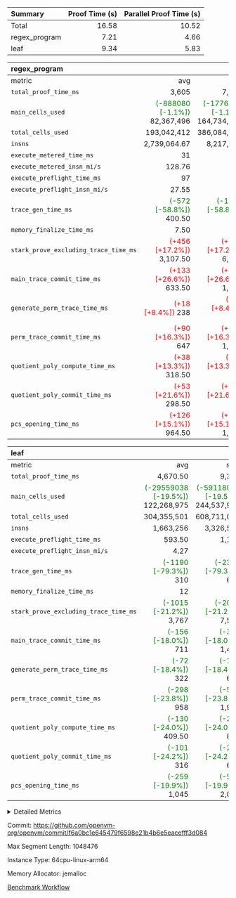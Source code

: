 | Summary | Proof Time (s) | Parallel Proof Time (s) |
|:---|---:|---:|
| Total |  16.58 |  10.52 |
| regex_program |  7.21 |  4.66 |
| leaf |  9.34 |  5.83 |


| regex_program |||||
|:---|---:|---:|---:|---:|
|metric|avg|sum|max|min|
| `total_proof_time_ms ` |  3,605 |  7,210 |  4,660 |  2,550 |
| `main_cells_used     ` | <span style='color: green'>(-888080 [-1.1%])</span> 82,367,496 | <span style='color: green'>(-1776160 [-1.1%])</span> 164,734,992 | <span style='color: green'>(-2219112 [-2.4%])</span> 91,281,687 | <span style='color: red'>(+442952 [+0.6%])</span> 73,453,305 |
| `total_cells_used    ` |  193,042,412 |  386,084,824 |  211,758,557 |  174,326,267 |
| `insns               ` |  2,739,064.67 |  8,217,194 |  4,108,597 |  1,897,597 |
| `execute_metered_time_ms` |  31 | -          | -          | -          |
| `execute_metered_insn_mi/s` |  128.76 | -          |  128.76 |  128.76 |
| `execute_preflight_time_ms` |  97 |  194 |  104 |  90 |
| `execute_preflight_insn_mi/s` |  27.55 | -          |  29.73 |  25.36 |
| `trace_gen_time_ms   ` | <span style='color: green'>(-572 [-58.8%])</span> 400.50 | <span style='color: green'>(-1143 [-58.8%])</span> 801 | <span style='color: green'>(-637 [-55.5%])</span> 510 | <span style='color: green'>(-506 [-63.5%])</span> 291 |
| `memory_finalize_time_ms` |  7.50 |  15 |  13 |  2 |
| `stark_prove_excluding_trace_time_ms` | <span style='color: red'>(+456 [+17.2%])</span> 3,107.50 | <span style='color: red'>(+912 [+17.2%])</span> 6,215 | <span style='color: red'>(+1224 [+43.4%])</span> 4,046 | <span style='color: green'>(-312 [-12.6%])</span> 2,169 |
| `main_trace_commit_time_ms` | <span style='color: red'>(+133 [+26.6%])</span> 633.50 | <span style='color: red'>(+266 [+26.6%])</span> 1,267 | <span style='color: red'>(+281 [+50.4%])</span> 838 | <span style='color: green'>(-15 [-3.4%])</span> 429 |
| `generate_perm_trace_time_ms` | <span style='color: red'>(+18 [+8.4%])</span> 238 | <span style='color: red'>(+37 [+8.4%])</span> 476 | <span style='color: red'>(+88 [+37.9%])</span> 320 | <span style='color: green'>(-51 [-24.6%])</span> 156 |
| `perm_trace_commit_time_ms` | <span style='color: red'>(+90 [+16.3%])</span> 647 | <span style='color: red'>(+181 [+16.3%])</span> 1,294 | <span style='color: red'>(+272 [+47.2%])</span> 848 | <span style='color: green'>(-91 [-16.9%])</span> 446 |
| `quotient_poly_compute_time_ms` | <span style='color: red'>(+38 [+13.3%])</span> 318.50 | <span style='color: red'>(+75 [+13.3%])</span> 637 | <span style='color: red'>(+130 [+42.9%])</span> 433 | <span style='color: green'>(-55 [-21.2%])</span> 204 |
| `quotient_poly_commit_time_ms` | <span style='color: red'>(+53 [+21.6%])</span> 298.50 | <span style='color: red'>(+106 [+21.6%])</span> 597 | <span style='color: red'>(+113 [+40.2%])</span> 394 | <span style='color: green'>(-7 [-3.3%])</span> 203 |
| `pcs_opening_time_ms ` | <span style='color: red'>(+126 [+15.1%])</span> 964.50 | <span style='color: red'>(+253 [+15.1%])</span> 1,929 | <span style='color: red'>(+345 [+40.0%])</span> 1,208 | <span style='color: green'>(-92 [-11.3%])</span> 721 |

| leaf |||||
|:---|---:|---:|---:|---:|
|metric|avg|sum|max|min|
| `total_proof_time_ms ` |  4,670.50 |  9,341 |  5,828 |  3,513 |
| `main_cells_used     ` | <span style='color: green'>(-29559038 [-19.5%])</span> 122,268,975 | <span style='color: green'>(-59118076 [-19.5%])</span> 244,537,950 | <span style='color: green'>(-520170 [-0.3%])</span> 153,707,708 | <span style='color: green'>(-58597906 [-39.2%])</span> 90,830,242 |
| `total_cells_used    ` |  304,355,501 |  608,711,002 |  391,457,442 |  217,253,560 |
| `insns               ` |  1,663,256 |  3,326,512 |  1,829,929 |  1,496,583 |
| `execute_preflight_time_ms` |  593.50 |  1,187 |  747 |  440 |
| `execute_preflight_insn_mi/s` |  4.27 | -          |  4.45 |  4.10 |
| `trace_gen_time_ms   ` | <span style='color: green'>(-1190 [-79.3%])</span> 310 | <span style='color: green'>(-2381 [-79.3%])</span> 620 | <span style='color: green'>(-1143 [-74.9%])</span> 383 | <span style='color: green'>(-1238 [-83.9%])</span> 237 |
| `memory_finalize_time_ms` |  12 |  24 |  15 |  9 |
| `stark_prove_excluding_trace_time_ms` | <span style='color: green'>(-1015 [-21.2%])</span> 3,767 | <span style='color: green'>(-2030 [-21.2%])</span> 7,534 | <span style='color: green'>(-94 [-2.0%])</span> 4,698 | <span style='color: green'>(-1936 [-40.6%])</span> 2,836 |
| `main_trace_commit_time_ms` | <span style='color: green'>(-156 [-18.0%])</span> 711 | <span style='color: green'>(-312 [-18.0%])</span> 1,422 | <span style='color: green'>(-30 [-3.5%])</span> 837 | <span style='color: green'>(-282 [-32.5%])</span> 585 |
| `generate_perm_trace_time_ms` | <span style='color: green'>(-72 [-18.4%])</span> 322 | <span style='color: green'>(-145 [-18.4%])</span> 644 | <span style='color: red'>(+3 [+0.7%])</span> 420 | <span style='color: green'>(-148 [-39.8%])</span> 224 |
| `perm_trace_commit_time_ms` | <span style='color: green'>(-298 [-23.8%])</span> 958 | <span style='color: green'>(-597 [-23.8%])</span> 1,916 | <span style='color: green'>(-19 [-1.5%])</span> 1,240 | <span style='color: green'>(-578 [-46.1%])</span> 676 |
| `quotient_poly_compute_time_ms` | <span style='color: green'>(-130 [-24.0%])</span> 409.50 | <span style='color: green'>(-259 [-24.0%])</span> 819 | <span style='color: green'>(-24 [-4.4%])</span> 517 | <span style='color: green'>(-235 [-43.8%])</span> 302 |
| `quotient_poly_commit_time_ms` | <span style='color: green'>(-101 [-24.2%])</span> 316 | <span style='color: green'>(-202 [-24.2%])</span> 632 | <span style='color: green'>(-42 [-10.0%])</span> 378 | <span style='color: green'>(-160 [-38.6%])</span> 254 |
| `pcs_opening_time_ms ` | <span style='color: green'>(-259 [-19.9%])</span> 1,045 | <span style='color: green'>(-518 [-19.9%])</span> 2,090 | <span style='color: green'>(-12 [-0.9%])</span> 1,301 | <span style='color: green'>(-506 [-39.1%])</span> 789 |



<details>
<summary>Detailed Metrics</summary>

|  | keygen_time_ms | commit_exe_time_ms | app proof_time_ms | agg_layer_time_ms |
| --- | --- | --- | --- |
|  | 51 | 20 | 7,767 | 11,432 | 

| group | single_leaf_agg_time_ms | prove_segment_time_ms | num_children | memory_to_vec_partition_time_ms | insns | fri.log_blowup | execute_metered_time_ms | execute_metered_insn_mi/s | compute_user_public_values_proof_time_ms |
| --- | --- | --- | --- | --- | --- | --- | --- | --- | --- |
| leaf | 6,863 |  | 1 |  |  | 1 |  |  |  | 
| regex_program |  | 2,766 |  | 6 | 4,108,597 | 1 | 31 | 128.76 | 45 | 

| group | air_name | quotient_deg | interactions | constraints |
| --- | --- | --- | --- | --- |
| leaf | AccessAdapterAir<2> | 2 | 5 | 12 | 
| leaf | AccessAdapterAir<4> | 2 | 5 | 12 | 
| leaf | AccessAdapterAir<8> | 2 | 5 | 12 | 
| leaf | FriReducedOpeningAir | 2 | 39 | 71 | 
| leaf | JalRangeCheckAir | 2 | 9 | 14 | 
| leaf | NativePoseidon2Air<BabyBearParameters>, 1> | 2 | 136 | 572 | 
| leaf | PhantomAir | 2 | 3 | 5 | 
| leaf | ProgramAir | 1 | 1 | 4 | 
| leaf | VariableRangeCheckerAir | 1 | 1 | 4 | 
| leaf | VmAirWrapper<AluNativeAdapterAir, FieldArithmeticCoreAir> | 2 | 15 | 27 | 
| leaf | VmAirWrapper<BranchNativeAdapterAir, BranchEqualCoreAir<1> | 2 | 11 | 25 | 
| leaf | VmAirWrapper<NativeAdapterAir<2, 0>, PublicValuesCoreAir> | 2 | 11 | 30 | 
| leaf | VmAirWrapper<NativeLoadStoreAdapterAir<1>, NativeLoadStoreCoreAir<1> | 2 | 15 | 20 | 
| leaf | VmAirWrapper<NativeLoadStoreAdapterAir<4>, NativeLoadStoreCoreAir<4> | 2 | 15 | 20 | 
| leaf | VmAirWrapper<NativeVectorizedAdapterAir<4>, FieldExtensionCoreAir> | 2 | 15 | 27 | 
| leaf | VmConnectorAir | 2 | 5 | 11 | 
| leaf | VolatileBoundaryAir | 2 | 7 | 19 | 
| regex_program | AccessAdapterAir<16> | 2 | 5 | 12 | 
| regex_program | AccessAdapterAir<2> | 2 | 5 | 12 | 
| regex_program | AccessAdapterAir<32> | 2 | 5 | 12 | 
| regex_program | AccessAdapterAir<4> | 2 | 5 | 12 | 
| regex_program | AccessAdapterAir<8> | 2 | 5 | 12 | 
| regex_program | BitwiseOperationLookupAir<8> | 2 | 2 | 4 | 
| regex_program | KeccakVmAir | 2 | 321 | 4,513 | 
| regex_program | MemoryMerkleAir<8> | 2 | 4 | 39 | 
| regex_program | PersistentBoundaryAir<8> | 2 | 3 | 7 | 
| regex_program | PhantomAir | 2 | 3 | 5 | 
| regex_program | Poseidon2PeripheryAir<BabyBearParameters>, 1> | 2 | 1 | 286 | 
| regex_program | ProgramAir | 1 | 1 | 4 | 
| regex_program | RangeTupleCheckerAir<2> | 1 | 1 | 4 | 
| regex_program | Rv32HintStoreAir | 2 | 18 | 28 | 
| regex_program | VariableRangeCheckerAir | 1 | 1 | 4 | 
| regex_program | VmAirWrapper<Rv32BaseAluAdapterAir, BaseAluCoreAir<4, 8> | 2 | 20 | 37 | 
| regex_program | VmAirWrapper<Rv32BaseAluAdapterAir, LessThanCoreAir<4, 8> | 2 | 18 | 40 | 
| regex_program | VmAirWrapper<Rv32BaseAluAdapterAir, ShiftCoreAir<4, 8> | 2 | 24 | 91 | 
| regex_program | VmAirWrapper<Rv32BranchAdapterAir, BranchEqualCoreAir<4> | 2 | 11 | 20 | 
| regex_program | VmAirWrapper<Rv32BranchAdapterAir, BranchLessThanCoreAir<4, 8> | 2 | 13 | 35 | 
| regex_program | VmAirWrapper<Rv32CondRdWriteAdapterAir, Rv32JalLuiCoreAir> | 2 | 10 | 18 | 
| regex_program | VmAirWrapper<Rv32JalrAdapterAir, Rv32JalrCoreAir> | 2 | 16 | 20 | 
| regex_program | VmAirWrapper<Rv32LoadStoreAdapterAir, LoadSignExtendCoreAir<4, 8> | 2 | 18 | 33 | 
| regex_program | VmAirWrapper<Rv32LoadStoreAdapterAir, LoadStoreCoreAir<4> | 2 | 17 | 40 | 
| regex_program | VmAirWrapper<Rv32MultAdapterAir, DivRemCoreAir<4, 8> | 2 | 25 | 84 | 
| regex_program | VmAirWrapper<Rv32MultAdapterAir, MulHCoreAir<4, 8> | 2 | 24 | 31 | 
| regex_program | VmAirWrapper<Rv32MultAdapterAir, MultiplicationCoreAir<4, 8> | 2 | 19 | 19 | 
| regex_program | VmAirWrapper<Rv32RdWriteAdapterAir, Rv32AuipcCoreAir> | 2 | 12 | 14 | 
| regex_program | VmConnectorAir | 2 | 5 | 11 | 

| group | air_name | idx | rows | prep_cols | perm_cols | main_cols | cells |
| --- | --- | --- | --- | --- | --- | --- | --- |
| leaf | AccessAdapterAir<2> | 0 | 524,288 |  | 16 | 11 | 14,155,776 | 
| leaf | AccessAdapterAir<2> | 1 | 1,048,576 |  | 16 | 11 | 28,311,552 | 
| leaf | AccessAdapterAir<4> | 0 | 262,144 |  | 16 | 13 | 7,602,176 | 
| leaf | AccessAdapterAir<4> | 1 | 524,288 |  | 16 | 13 | 15,204,352 | 
| leaf | AccessAdapterAir<8> | 0 | 4,096 |  | 16 | 17 | 135,168 | 
| leaf | AccessAdapterAir<8> | 1 | 16,384 |  | 16 | 17 | 540,672 | 
| leaf | FriReducedOpeningAir | 0 | 524,288 |  | 84 | 27 | 58,195,968 | 
| leaf | FriReducedOpeningAir | 1 | 2,097,152 |  | 84 | 27 | 232,783,872 | 
| leaf | JalRangeCheckAir | 0 | 65,536 |  | 28 | 12 | 2,621,440 | 
| leaf | JalRangeCheckAir | 1 | 65,536 |  | 28 | 12 | 2,621,440 | 
| leaf | NativePoseidon2Air<BabyBearParameters>, 1> | 0 | 131,072 |  | 312 | 398 | 93,061,120 | 
| leaf | NativePoseidon2Air<BabyBearParameters>, 1> | 1 | 131,072 |  | 312 | 398 | 93,061,120 | 
| leaf | PhantomAir | 0 | 32,768 |  | 12 | 6 | 589,824 | 
| leaf | PhantomAir | 1 | 32,768 |  | 12 | 6 | 589,824 | 
| leaf | ProgramAir | 0 | 262,144 |  | 8 | 10 | 4,718,592 | 
| leaf | ProgramAir | 1 | 262,144 |  | 8 | 10 | 4,718,592 | 
| leaf | VariableRangeCheckerAir | 0 | 262,144 | 2 | 8 | 1 | 2,359,296 | 
| leaf | VariableRangeCheckerAir | 1 | 262,144 | 2 | 8 | 1 | 2,359,296 | 
| leaf | VmAirWrapper<AluNativeAdapterAir, FieldArithmeticCoreAir> | 0 | 1,048,576 |  | 36 | 29 | 68,157,440 | 
| leaf | VmAirWrapper<AluNativeAdapterAir, FieldArithmeticCoreAir> | 1 | 1,048,576 |  | 36 | 29 | 68,157,440 | 
| leaf | VmAirWrapper<BranchNativeAdapterAir, BranchEqualCoreAir<1> | 0 | 262,144 |  | 28 | 23 | 13,369,344 | 
| leaf | VmAirWrapper<BranchNativeAdapterAir, BranchEqualCoreAir<1> | 1 | 262,144 |  | 28 | 23 | 13,369,344 | 
| leaf | VmAirWrapper<NativeAdapterAir<2, 0>, PublicValuesCoreAir> | 0 | 64 |  | 28 | 27 | 3,520 | 
| leaf | VmAirWrapper<NativeAdapterAir<2, 0>, PublicValuesCoreAir> | 1 | 64 |  | 28 | 27 | 3,520 | 
| leaf | VmAirWrapper<NativeLoadStoreAdapterAir<1>, NativeLoadStoreCoreAir<1> | 0 | 524,288 |  | 40 | 21 | 31,981,568 | 
| leaf | VmAirWrapper<NativeLoadStoreAdapterAir<1>, NativeLoadStoreCoreAir<1> | 1 | 524,288 |  | 40 | 21 | 31,981,568 | 
| leaf | VmAirWrapper<NativeLoadStoreAdapterAir<4>, NativeLoadStoreCoreAir<4> | 0 | 131,072 |  | 40 | 27 | 8,781,824 | 
| leaf | VmAirWrapper<NativeLoadStoreAdapterAir<4>, NativeLoadStoreCoreAir<4> | 1 | 131,072 |  | 40 | 27 | 8,781,824 | 
| leaf | VmAirWrapper<NativeVectorizedAdapterAir<4>, FieldExtensionCoreAir> | 0 | 131,072 |  | 36 | 38 | 9,699,328 | 
| leaf | VmAirWrapper<NativeVectorizedAdapterAir<4>, FieldExtensionCoreAir> | 1 | 262,144 |  | 36 | 38 | 19,398,656 | 
| leaf | VmConnectorAir | 0 | 2 | 1 | 16 | 5 | 42 | 
| leaf | VmConnectorAir | 1 | 2 | 1 | 16 | 5 | 42 | 
| leaf | VolatileBoundaryAir | 0 | 131,072 |  | 20 | 12 | 4,194,304 | 
| leaf | VolatileBoundaryAir | 1 | 524,288 |  | 20 | 12 | 16,777,216 | 

| group | air_name | segment | rows | prep_cols | perm_cols | main_cols | cells |
| --- | --- | --- | --- | --- | --- | --- | --- |
| regex_program | AccessAdapterAir<8> | 0 | 131,072 |  | 16 | 17 | 4,325,376 | 
| regex_program | AccessAdapterAir<8> | 1 | 2,048 |  | 16 | 17 | 67,584 | 
| regex_program | BitwiseOperationLookupAir<8> | 0 | 65,536 | 3 | 8 | 2 | 655,360 | 
| regex_program | BitwiseOperationLookupAir<8> | 1 | 65,536 | 3 | 8 | 2 | 655,360 | 
| regex_program | KeccakVmAir | 1 | 32 |  | 1,056 | 3,163 | 135,008 | 
| regex_program | MemoryMerkleAir<8> | 0 | 131,072 |  | 16 | 32 | 6,291,456 | 
| regex_program | MemoryMerkleAir<8> | 1 | 4,096 |  | 16 | 32 | 196,608 | 
| regex_program | PersistentBoundaryAir<8> | 0 | 131,072 |  | 12 | 20 | 4,194,304 | 
| regex_program | PersistentBoundaryAir<8> | 1 | 2,048 |  | 12 | 20 | 65,536 | 
| regex_program | PhantomAir | 0 | 1 |  | 12 | 6 | 18 | 
| regex_program | Poseidon2PeripheryAir<BabyBearParameters>, 1> | 0 | 16,384 |  | 8 | 300 | 5,046,272 | 
| regex_program | Poseidon2PeripheryAir<BabyBearParameters>, 1> | 1 | 2,048 |  | 8 | 300 | 630,784 | 
| regex_program | ProgramAir | 0 | 131,072 |  | 8 | 10 | 2,359,296 | 
| regex_program | ProgramAir | 1 | 131,072 |  | 8 | 10 | 2,359,296 | 
| regex_program | RangeTupleCheckerAir<2> | 0 | 524,288 | 2 | 8 | 1 | 4,718,592 | 
| regex_program | RangeTupleCheckerAir<2> | 1 | 524,288 | 2 | 8 | 1 | 4,718,592 | 
| regex_program | Rv32HintStoreAir | 0 | 16,384 |  | 44 | 32 | 1,245,184 | 
| regex_program | VariableRangeCheckerAir | 0 | 262,144 | 2 | 8 | 1 | 2,359,296 | 
| regex_program | VariableRangeCheckerAir | 1 | 262,144 | 2 | 8 | 1 | 2,359,296 | 
| regex_program | VmAirWrapper<Rv32BaseAluAdapterAir, BaseAluCoreAir<4, 8> | 0 | 1,048,576 |  | 52 | 36 | 92,274,688 | 
| regex_program | VmAirWrapper<Rv32BaseAluAdapterAir, BaseAluCoreAir<4, 8> | 1 | 524,288 |  | 52 | 36 | 46,137,344 | 
| regex_program | VmAirWrapper<Rv32BaseAluAdapterAir, LessThanCoreAir<4, 8> | 0 | 32,768 |  | 40 | 37 | 2,523,136 | 
| regex_program | VmAirWrapper<Rv32BaseAluAdapterAir, LessThanCoreAir<4, 8> | 1 | 16,384 |  | 40 | 37 | 1,261,568 | 
| regex_program | VmAirWrapper<Rv32BaseAluAdapterAir, ShiftCoreAir<4, 8> | 0 | 131,072 |  | 52 | 53 | 13,762,560 | 
| regex_program | VmAirWrapper<Rv32BaseAluAdapterAir, ShiftCoreAir<4, 8> | 1 | 131,072 |  | 52 | 53 | 13,762,560 | 
| regex_program | VmAirWrapper<Rv32BranchAdapterAir, BranchEqualCoreAir<4> | 0 | 262,144 |  | 28 | 26 | 14,155,776 | 
| regex_program | VmAirWrapper<Rv32BranchAdapterAir, BranchEqualCoreAir<4> | 1 | 131,072 |  | 28 | 26 | 7,077,888 | 
| regex_program | VmAirWrapper<Rv32BranchAdapterAir, BranchLessThanCoreAir<4, 8> | 0 | 131,072 |  | 32 | 32 | 8,388,608 | 
| regex_program | VmAirWrapper<Rv32BranchAdapterAir, BranchLessThanCoreAir<4, 8> | 1 | 131,072 |  | 32 | 32 | 8,388,608 | 
| regex_program | VmAirWrapper<Rv32CondRdWriteAdapterAir, Rv32JalLuiCoreAir> | 0 | 65,536 |  | 28 | 18 | 3,014,656 | 
| regex_program | VmAirWrapper<Rv32CondRdWriteAdapterAir, Rv32JalLuiCoreAir> | 1 | 65,536 |  | 28 | 18 | 3,014,656 | 
| regex_program | VmAirWrapper<Rv32JalrAdapterAir, Rv32JalrCoreAir> | 0 | 131,072 |  | 36 | 28 | 8,388,608 | 
| regex_program | VmAirWrapper<Rv32JalrAdapterAir, Rv32JalrCoreAir> | 1 | 65,536 |  | 36 | 28 | 4,194,304 | 
| regex_program | VmAirWrapper<Rv32LoadStoreAdapterAir, LoadSignExtendCoreAir<4, 8> | 0 | 1,024 |  | 52 | 36 | 90,112 | 
| regex_program | VmAirWrapper<Rv32LoadStoreAdapterAir, LoadSignExtendCoreAir<4, 8> | 1 | 32 |  | 52 | 36 | 2,816 | 
| regex_program | VmAirWrapper<Rv32LoadStoreAdapterAir, LoadStoreCoreAir<4> | 0 | 2,097,152 |  | 52 | 41 | 195,035,136 | 
| regex_program | VmAirWrapper<Rv32LoadStoreAdapterAir, LoadStoreCoreAir<4> | 1 | 1,048,576 |  | 52 | 41 | 97,517,568 | 
| regex_program | VmAirWrapper<Rv32MultAdapterAir, DivRemCoreAir<4, 8> | 0 | 256 |  | 72 | 59 | 33,536 | 
| regex_program | VmAirWrapper<Rv32MultAdapterAir, MulHCoreAir<4, 8> | 0 | 256 |  | 72 | 39 | 28,416 | 
| regex_program | VmAirWrapper<Rv32MultAdapterAir, MultiplicationCoreAir<4, 8> | 0 | 32,768 |  | 52 | 31 | 2,719,744 | 
| regex_program | VmAirWrapper<Rv32MultAdapterAir, MultiplicationCoreAir<4, 8> | 1 | 32,768 |  | 52 | 31 | 2,719,744 | 
| regex_program | VmAirWrapper<Rv32RdWriteAdapterAir, Rv32AuipcCoreAir> | 0 | 32,768 |  | 28 | 20 | 1,572,864 | 
| regex_program | VmAirWrapper<Rv32RdWriteAdapterAir, Rv32AuipcCoreAir> | 1 | 32,768 |  | 28 | 20 | 1,572,864 | 
| regex_program | VmConnectorAir | 0 | 2 | 1 | 16 | 5 | 42 | 
| regex_program | VmConnectorAir | 1 | 2 | 1 | 16 | 5 | 42 | 

| group | idx | trace_gen_time_ms | total_proof_time_ms | total_cells_used | total_cells | system_trace_gen_time_ms | stark_prove_excluding_trace_time_ms | single_trace_gen_time_ms | quotient_poly_compute_time_ms | quotient_poly_commit_time_ms | perm_trace_commit_time_ms | pcs_opening_time_ms | memory_finalize_time_ms | main_trace_commit_time_ms | main_cells_used | insns | generate_perm_trace_time_ms | execute_preflight_time_ms | execute_preflight_insn_mi/s |
| --- | --- | --- | --- | --- | --- | --- | --- | --- | --- | --- | --- | --- | --- | --- | --- | --- | --- | --- | --- |
| leaf | 0 | 237 | 3,513 | 217,253,560 | 319,626,730 | 237 | 2,836 | 0 | 302 | 254 | 676 | 789 | 9 | 585 | 90,830,242 | 1,496,583 | 224 | 440 | 4.10 | 
| leaf | 1 | 383 | 5,828 | 391,457,442 | 538,660,330 | 383 | 4,698 | 0 | 517 | 378 | 1,240 | 1,301 | 15 | 837 | 153,707,708 | 1,829,929 | 420 | 747 | 4.45 | 

| group | idx | trace_height_constraint | weighted_sum | threshold |
| --- | --- | --- | --- | --- |
| leaf | 0 | 0 | 5,963,908 | 2,013,265,921 | 
| leaf | 0 | 1 | 32,649,472 | 2,013,265,921 | 
| leaf | 0 | 2 | 2,981,954 | 2,013,265,921 | 
| leaf | 0 | 3 | 32,383,236 | 2,013,265,921 | 
| leaf | 0 | 4 | 262,144 | 2,013,265,921 | 
| leaf | 0 | 5 | 74,765,002 | 2,013,265,921 | 
| leaf | 1 | 0 | 9,371,780 | 2,013,265,921 | 
| leaf | 1 | 1 | 64,930,048 | 2,013,265,921 | 
| leaf | 1 | 2 | 4,685,890 | 2,013,265,921 | 
| leaf | 1 | 3 | 65,044,740 | 2,013,265,921 | 
| leaf | 1 | 4 | 262,144 | 2,013,265,921 | 
| leaf | 1 | 5 | 144,818,890 | 2,013,265,921 | 

| group | segment | trace_gen_time_ms | total_proof_time_ms | total_cells_used | total_cells | system_trace_gen_time_ms | stark_prove_excluding_trace_time_ms | single_trace_gen_time_ms | quotient_poly_compute_time_ms | quotient_poly_commit_time_ms | perm_trace_commit_time_ms | pcs_opening_time_ms | memory_to_vec_partition_time_ms | memory_finalize_time_ms | main_trace_commit_time_ms | main_cells_used | insns | generate_perm_trace_time_ms | execute_preflight_time_ms | execute_preflight_insn_mi/s |
| --- | --- | --- | --- | --- | --- | --- | --- | --- | --- | --- | --- | --- | --- | --- | --- | --- | --- | --- | --- | --- |
| regex_program | 0 | 510 | 4,660 | 211,758,557 | 373,183,036 | 510 | 4,046 | 0 | 433 | 394 | 848 | 1,208 | 8 | 13 | 838 | 91,281,687 | 2,211,000 | 320 | 104 | 25.36 | 
| regex_program | 1 | 291 | 2,550 | 174,326,267 | 196,838,026 | 291 | 2,169 | 56 | 204 | 203 | 446 | 721 | 6 | 2 | 429 | 73,453,305 | 1,897,597 | 156 | 90 | 29.73 | 

| group | segment | trace_height_constraint | weighted_sum | threshold |
| --- | --- | --- | --- | --- |
| regex_program | 0 | 0 | 7,965,702 | 2,013,265,921 | 
| regex_program | 0 | 1 | 22,979,584 | 2,013,265,921 | 
| regex_program | 0 | 2 | 3,982,851 | 2,013,265,921 | 
| regex_program | 0 | 3 | 28,094,468 | 2,013,265,921 | 
| regex_program | 0 | 4 | 524,288 | 2,013,265,921 | 
| regex_program | 0 | 5 | 262,144 | 2,013,265,921 | 
| regex_program | 0 | 6 | 6,669,056 | 2,013,265,921 | 
| regex_program | 0 | 7 | 135,168 | 2,013,265,921 | 
| regex_program | 0 | 8 | 71,678,221 | 2,013,265,921 | 
| regex_program | 1 | 0 | 4,358,276 | 2,013,265,921 | 
| regex_program | 1 | 1 | 12,037,120 | 2,013,265,921 | 
| regex_program | 1 | 2 | 2,179,138 | 2,013,265,921 | 
| regex_program | 1 | 3 | 15,047,780 | 2,013,265,921 | 
| regex_program | 1 | 4 | 14,336 | 2,013,265,921 | 
| regex_program | 1 | 5 | 6,144 | 2,013,265,921 | 
| regex_program | 1 | 6 | 3,887,424 | 2,013,265,921 | 
| regex_program | 1 | 7 | 131,072 | 2,013,265,921 | 
| regex_program | 1 | 8 | 38,711,914 | 2,013,265,921 | 

</details>


Commit: https://github.com/openvm-org/openvm/commit/f6a0bc1e645479f6598e21b4b6e5eacefff3d084

Max Segment Length: 1048476

Instance Type: 64cpu-linux-arm64

Memory Allocator: jemalloc

[Benchmark Workflow](https://github.com/openvm-org/openvm/actions/runs/16842092387)
